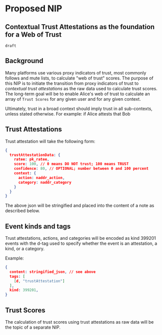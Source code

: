 Proposed NIP
======

Contextual Trust Attestations as the foundation for a Web of Trust
-------------------------------

`draft` 

## Background 

Many platforms use various proxy indicators of trust, most commonly follows and mute lists, to calculate "web of trust" scores. The purpose of this NIP is to initiate the transition from proxy indicators of trust to *contextual trust attestations* as the raw data used to calculate trust scores. The long-term goal will be to enable Alice's web of trust to calculate an array of `Trust Scores` for any given user and for any given context.

Ultimately, trust in a broad context should imply trust in all sub-contexts, unless stated otherwise. For example: if Alice attests that Bob 

## Trust Attestations

Trust attestation will take the following form:

```json
{
  trustAttestationData: {
    ratee: pk_ratee,
    score: 100, // 0 means DO NOT trust; 100 means TRUST
    confidence: 80, // OPTIONAL; number between 0 and 100 percent
    context: {
      action: naddr_action,
      category: naddr_category
    }
  }
}
```

The above json will be stringified and placed into the content of a note as described below.

## Event kinds and tags

Trust attestations, actions, and categories will be encoded as kind 399201 events with the d-tag used to specify whether the event is an attestation, a kind, or a category.

Example: 

```json
{
  content: stringified_json, // see above
  tags: [
    [d, "trustAttestation"]
  ],
  kind: 399201,
}
```

## Trust Scores

The calculation of trust scores using trust attestations as raw data will be the topic of a separate NIP. 
